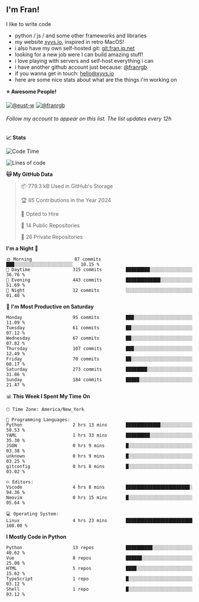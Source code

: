 ## I'm Fran!

I like to write code

- python /  js / and some other frameworks and libraries
- my website [xyvs.io](https://xyvs.io), inspired in retro MacOS!
- i also have my own self-hosted git: [git.fran.jp.net](https://git.fran.jp.net/)
- looking for a new job were I can build amazing stuff!
- i love playing with servers and self-host everything i can
- i have another github account just because: [@franrgb](https://github.com/franrgb).
- if you wanna get in touch: [hello@xyvs.io](mailto:hello@xyvs.io)
- here are some nice stats about what are the things i'm working on

<!--START_SECTION:waka-->
**⭐ Awesome People!** 

[![@eust-w](https://img.shields.io/badge/@eust--w-black?style=plastic&logo=github&logoColor=fff)](https://github.com/eust-w) [![@franrgb](https://img.shields.io/badge/@franrgb-black?style=plastic&logo=github&logoColor=fff)](https://github.com/franrgb) 

###### Follow my account to appear on this list. *The list updates every 12h*

**📈 Stats** 

![Code Time](http://img.shields.io/badge/Code%20Time-4%20hrs%2023%20mins-blue)

![Lines of code](https://img.shields.io/badge/From%20Hello%20World%20I%27ve%20Written-131.7%20thousand%20lines%20of%20code-blue)

**🐱 My GitHub Data** 

> 📦 779.3 kB Used in GitHub's Storage 
 > 
> 🏆 85 Contributions in the Year 2024
 > 
> 💼 Opted to Hire
 > 
> 📜 14 Public Repositories 
 > 
> 🔑 26 Private Repositories 
 > 
**I'm a Night 🦉** 

```text
🌞 Morning                87 commits          ███░░░░░░░░░░░░░░░░░░░░░░   10.15 % 
🌆 Daytime                315 commits         █████████░░░░░░░░░░░░░░░░   36.76 % 
🌃 Evening                443 commits         █████████████░░░░░░░░░░░░   51.69 % 
🌙 Night                  12 commits          ░░░░░░░░░░░░░░░░░░░░░░░░░   01.40 % 
```
📅 **I'm Most Productive on Saturday** 

```text
Monday                   95 commits          ███░░░░░░░░░░░░░░░░░░░░░░   11.09 % 
Tuesday                  61 commits          ██░░░░░░░░░░░░░░░░░░░░░░░   07.12 % 
Wednesday                67 commits          ██░░░░░░░░░░░░░░░░░░░░░░░   07.82 % 
Thursday                 107 commits         ███░░░░░░░░░░░░░░░░░░░░░░   12.49 % 
Friday                   70 commits          ██░░░░░░░░░░░░░░░░░░░░░░░   08.17 % 
Saturday                 273 commits         ████████░░░░░░░░░░░░░░░░░   31.86 % 
Sunday                   184 commits         █████░░░░░░░░░░░░░░░░░░░░   21.47 % 
```


📊 **This Week I Spent My Time On** 

```text
🕑︎ Time Zone: America/New_York

💬 Programming Languages: 
Python                   2 hrs 13 mins       █████████████░░░░░░░░░░░░   50.53 % 
YAML                     1 hrs 33 mins       █████████░░░░░░░░░░░░░░░░   35.30 % 
JSON                     0 hrs 9 mins        █░░░░░░░░░░░░░░░░░░░░░░░░   03.38 % 
unknown                  0 hrs 9 mins        █░░░░░░░░░░░░░░░░░░░░░░░░   03.25 % 
gitconfig                0 hrs 8 mins        █░░░░░░░░░░░░░░░░░░░░░░░░   03.02 % 

🔥 Editors: 
Vscode                   4 hrs 8 mins        ████████████████████████░   94.36 % 
Neovim                   0 hrs 15 mins       █░░░░░░░░░░░░░░░░░░░░░░░░   05.64 % 

💻 Operating System: 
Linux                    4 hrs 23 mins       █████████████████████████   100.00 % 
```

**I Mostly Code in Python** 

```text
Python                   13 repos            ██████████░░░░░░░░░░░░░░░   40.62 % 
Vue                      8 repos             ██████░░░░░░░░░░░░░░░░░░░   25.00 % 
HTML                     5 repos             ████░░░░░░░░░░░░░░░░░░░░░   15.62 % 
TypeScript               1 repo              █░░░░░░░░░░░░░░░░░░░░░░░░   03.12 % 
Shell                    1 repo              █░░░░░░░░░░░░░░░░░░░░░░░░   03.12 % 
```




<!--END_SECTION:waka-->
